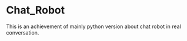 # Chat_Robot
This is an achievement of mainly python version about chat robot in real conversation.
